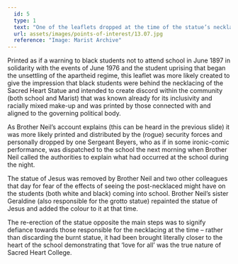 ```yaml
---
  id: 5
  type: 1
  text: "One of the leaflets dropped at the time of the statue’s necklacing, collected by Brother Neil McGurk in 1987."
  url: assets/images/points-of-interest/13.07.jpg
  reference: "Image: Marist Archive"
---
```

Printed as if a warning to black students not to attend school in June 1897 in solidarity with the events of June 1976 and the student uprising that began the unsettling of the apartheid regime, this leaflet was more likely created to give the impression that black students were behind the necklacing of the Sacred Heart Statue and intended to create discord within the community (both school and Marist) that was known already for its inclusivity and racially mixed make-up and was printed by those connected with and aligned to the governing political body.

As Brother Neil’s account explains (this can be heard in the previous slide) it was more likely printed and distributed by the (rogue) security forces and personally dropped by one Sergeant Beyers, who as if in some ironic-comic performance, was dispatched to the school the next morning when Brother Neil called the authorities to explain what had occurred at the school during the night.

The statue of Jesus was removed by Brother Neil and two other colleagues that day for fear of the effects of seeing the post-necklaced might have on the students (both white and black) coming into school. Brother Neil’s sister Geraldine (also responsible for the grotto statue) repainted the statue of Jesus and added the colour to it at that time.

The re-erection of the statue opposite the main steps was to signify defiance towards those responsible for the necklacing at the time – rather than discarding the burnt statue, it had been brought literally closer to the heart of the school demonstrating that ‘love for all’ was the true nature of Sacred Heart College.
        